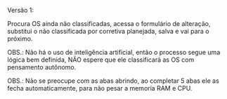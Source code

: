 Versão 1:

Procura OS ainda não classificadas, acessa o formulário de alteração, substitui o não classificada por corretiva planejada, salva e vai para o próximo.

OBS.: Não há o uso de inteligência artificial, então o processo segue uma lógica bem definida, NÃO espere que ele classificará as OS com pensamento autônomo.

OBS.: Não se preocupe com as abas abrindo, ao completar 5 abas ele as fecha automaticamente, para não pesar a memoría RAM e CPU.
